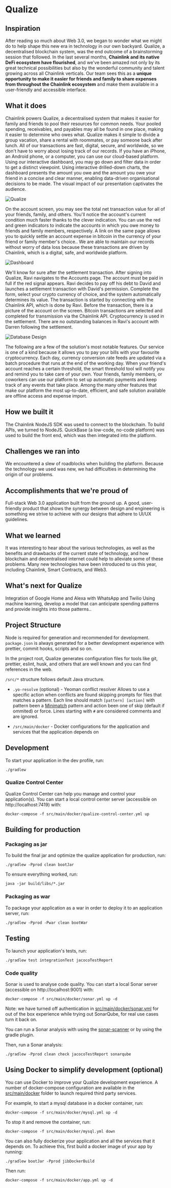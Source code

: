 # Qualize

## Inspiration

After reading so much about Web 3.0, we began to wonder what we might do to help shape this new era in technology in our own backyard. Qualize, a decentralised blockchain system, was the end outcome of a brainstorming session that followed.
In the last several months, **Chainlink and its native DeFi ecosystem have flourished**, and we've been amazed not only by its great technical possibilities but also by the wonderful community and talent growing across all Chainlink verticals. Our team sees this as a **unique opportunity to make it easier for friends and family to share expenses from throughout the Chainlink ecosystem** and make them available in a user-friendly and accessible interface.


## What it does

Chainlink powers Qualize, a decentralised system that makes it easier for family and friends to pool their resources for common needs. Your pooled spending, receivables, and payables may all be found in one place, making it easier to determine who owes what. Qualize makes it simple to divide a group vacation, share a rental with roommates, or pay someone back after lunch. All of our transactions are fast, digital, secure, and worldwide, so we don't have to worry about losing track of our records. If you have an iPhone, an Android phone, or a computer, you can use our cloud-based platform.
Using our interactive dashboard, you may go down and filter data in order to get a distinct viewpoint. Using interactive drilled-down charts, the dashboard presents the amount you owe and the amount you owe your friend in a concise and clear manner, enabling data-driven organisational decisions to be made. The visual impact of our presentation captivates the audience.

![Qualize](https://user-images.githubusercontent.com/20425788/172657810-2a21c7bd-1678-4779-8907-7ce2ff2b721b.jpg)


On the account screen, you may see the total net transaction value for all of your friends, family, and others. You'll notice the account's current condition much faster thanks to the clever indication. You can use the red and green indicators to indicate the accounts in which you owe money to friends and family members, respectively. A link on the same page allows you to quickly settle an account expense in bitcoin in the currency of your friend or family member's choice.. We are able to maintain our records without worry of data loss because these transactions are driven by Chainlink, which is a digital, safe, and worldwide platform.

![Dashboard](https://user-images.githubusercontent.com/20425788/171668714-993b45c8-1bd9-40bf-a320-9de4560501d9.png)

We'll know for sure after the settlement transaction. After signing into Qualize, Ravi navigates to the Accounts page. The account must be paid in full if the red signal appears. Ravi decides to pay off his debt to David and launches a settlement transaction with David's permission. Complete the form, select your crypto currency of choice, and the system automatically determines its value. The transaction is started by connecting with the Chainlink API, which is done by Ravi. Before the transaction, there is a picture of the account on the screen. Bitcoin transactions are selected and completed for transmission via the Chainlink API. Cryptocurrency is used in the settlement. There are no outstanding balances in Ravi's account with Darren following the settlement.

![Database Design](https://user-images.githubusercontent.com/20425788/171668792-1312fcad-9941-4b65-b0a7-f87e6a345220.png)


The following are a few of the solution's most notable features. Our service is one of a kind because it allows you to pay your bills with your favourite cryptocurrency. Each day, currency conversion rate feeds are updated via a batch procedure that runs at the end of the working day. When your friend's account reaches a certain threshold, the smart threshold tool will notify you and remind you to take care of your own. Your friends, family members, or coworkers can use our platform to set up automatic payments and keep track of any events that take place.
Among the many other features that make our platform the most up-to-date, efficient, and safe solution available are offline access and expense import.


## How we built it

The Chainlink NodeJS SDK was used to connect to the blockchain. To build APIs, we turned to NodeJS. QuickBase (a low-code, no-code platform) was used to build the front end, which was then integrated into the platform.

## Challenges we ran into

We encountered a slew of roadblocks when building the platform. Because the technology we used was new, we had difficulties in determining the origin of our problems.

## Accomplishments that we're proud of

Full-stack Web 3.0 application built from the ground up. A good, user-friendly product that shows the synergy between design and engineering is something we strive to achieve with our designs that adhere to UI/UX guidelines.

## What we learned

It was interesting to hear about the various technologies, as well as the benefits and drawbacks of the current state of technology, and how blockchain and decentralised internet could help to alleviate some of these problems. Many new technologies have been introduced to us this year, including Chainlink, Smart Contracts, and Web3.

## What's next for Qualize

Integration of Google Home and Alexa with WhatsApp and Twilio Using machine learning, develop a model that can anticipate spending patterns and provide insights into those patterns..

## Project Structure

Node is required for generation and recommended for development. `package.json` is always generated for a better development experience with prettier, commit hooks, scripts and so on.

In the project root, Qualize generates configuration files for tools like git, prettier, eslint, husk, and others that are well known and you can find references in the web.

`/src/*` structure follows default Java structure.


- `.yo-resolve` (optional) - Yeoman conflict resolver
  Allows to use a specific action when conflicts are found skipping prompts for files that matches a pattern. Each line should match `[pattern] [action]` with pattern been a [Minimatch](https://github.com/isaacs/minimatch#minimatch) pattern and action been one of skip (default if ommited) or force. Lines starting with `#` are considered comments and are ignored.

- `/src/main/docker` - Docker configurations for the application and services that the application depends on

## Development

To start your application in the dev profile, run:

```
./gradlew
```


### Qualize Control Center

Qualize Control Center can help you manage and control your application(s). You can start a local control center server (accessible on http://localhost:7419) with:

```
docker-compose -f src/main/docker/qualize-control-center.yml up
```

## Building for production

### Packaging as jar

To build the final jar and optimize the qualize application for production, run:

```
./gradlew -Pprod clean bootJar
```

To ensure everything worked, run:

```
java -jar build/libs/*.jar
```

### Packaging as war

To package your application as a war in order to deploy it to an application server, run:

```
./gradlew -Pprod -Pwar clean bootWar
```

## Testing

To launch your application's tests, run:

```
./gradlew test integrationTest jacocoTestReport
```


### Code quality

Sonar is used to analyse code quality. You can start a local Sonar server (accessible on http://localhost:9001) with:

```
docker-compose -f src/main/docker/sonar.yml up -d
```

Note: we have turned off authentication in [src/main/docker/sonar.yml](src/main/docker/sonar.yml) for out of the box experience while trying out SonarQube, for real use cases turn it back on.

You can run a Sonar analysis with using the [sonar-scanner](https://docs.sonarqube.org/display/SCAN/Analyzing+with+SonarQube+Scanner) or by using the gradle plugin.

Then, run a Sonar analysis:

```
./gradlew -Pprod clean check jacocoTestReport sonarqube
```


## Using Docker to simplify development (optional)

You can use Docker to improve your Qualize development experience. A number of docker-compose configuration are available in the [src/main/docker](src/main/docker) folder to launch required third party services.

For example, to start a mysql database in a docker container, run:

```
docker-compose -f src/main/docker/mysql.yml up -d
```

To stop it and remove the container, run:

```
docker-compose -f src/main/docker/mysql.yml down
```

You can also fully dockerize your application and all the services that it depends on.
To achieve this, first build a docker image of your app by running:

```
./gradlew bootJar -Pprod jibDockerBuild
```

Then run:

```
docker-compose -f src/main/docker/app.yml up -d
```
